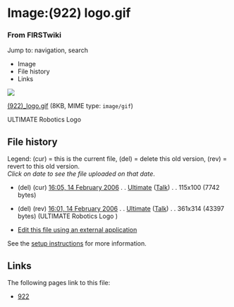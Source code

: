 

# Image:(922) logo.gif

### From FIRSTwiki

Jump to: navigation, search

  * Image
  * File history
  * Links

![](/media/6/6a/%28922%29_logo.gif)

[(922)_logo.gif](/media/6/6a/%28922%29_logo.gif "\(922\) logo.gif" ) (8KB,
MIME type: `image/gif`)

ULTIMATE Robotics Logo

## File history

Legend: (cur) = this is the current file, (del) = delete this old version,
(rev) = revert to this old version.  
_Click on date to see the file uploaded on that date_.

  * (del) (cur) [16:05, 14 February 2006](/media/6/6a/%28922%29_logo.gif "/media/6/6a/\(922\) logo.gif" ) . . [Ultimate](/index.php?title=User:Ultimate&action=edit "User:Ultimate" ) ([Talk](/index.php?title=User_talk:Ultimate&action=edit "User talk:Ultimate" )) . . 115x100 (7742 bytes)
  * (del) (rev) [16:01, 14 February 2006](/media/archive/6/6a/20060214160555%21%28922%29_logo.gif "/media/archive/6/6a/20060214160555!\(922\) logo.gif" ) . . [Ultimate](/index.php?title=User:Ultimate&action=edit "User:Ultimate" ) ([Talk](/index.php?title=User_talk:Ultimate&action=edit "User talk:Ultimate" )) . . 361x314 (43397 bytes) (ULTIMATE Robotics Logo )
  

  * [Edit this file using an external application](/index.php?title=Image:%28922%29_logo.gif&action=edit&externaledit=true&mode=file "Image:\(922\) logo.gif" )

See the [setup
instructions](http://meta.wikimedia.org/wiki/Help:External_editors
"http://meta.wikimedia.org/wiki/Help:External_editors" ) for more information.

## Links

The following pages link to this file:

  * [922](922 "922" )

